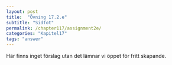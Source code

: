 ```yaml
---
layout: post
title:  "Övning 17.2.e"
subtitle: "Sidfot"
permalink: /chapter117/assignment2e/
categories: "Kapitel17"
tags: "answer"
---
```

Här finns inget förslag utan det lämnar vi öppet för fritt skapande.
